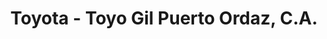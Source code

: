 ---
title: "Toyota - Toyo Gil Puerto Ordaz, C.A."
url: /ciudad-guayana-puerto-ordaz/toyota-toyo-gil-puerto-ordaz-c-a/
shop: Autohaus
---
